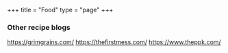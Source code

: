 +++
title = "Food"
type = "page"
+++

### Other recipe blogs
https://grimgrains.com/
https://thefirstmess.com/
https://www.theppk.com/
